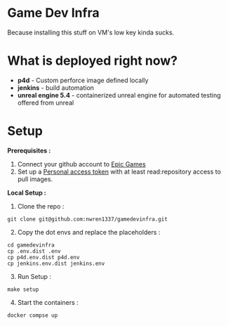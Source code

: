 # Game Dev Infra

Because installing this stuff on VM's low key kinda sucks. 

# What is deployed right now?

- **p4d** - Custom perforce image defined locally
- **jenkins** - build automation
- **unreal engine 5.4** - containerized unreal engine for automated testing offered from unreal

# Setup

**Prerequisites :**

1. Connect your github account to [Epic Games](https://www.unrealengine.com/en-US/ue-on-github)
2. Set up a [Personal access token](https://docs.github.com/en/authentication/keeping-your-account-and-data-secure/managing-your-personal-access-tokens) with at least read:repository access to pull images.

**Local Setup :**

1. Clone the repo :

```
git clone git@github.com:nwren1337/gamedevinfra.git
```

2. Copy the dot envs and replace the placeholders :

```
cd gamedevinfra
cp .env.dist .env
cp p4d.env.dist p4d.env
cp jenkins.env.dist jenkins.env
```

3. Run Setup :

```
make setup
```

4. Start the containers :

```
docker compse up
```
